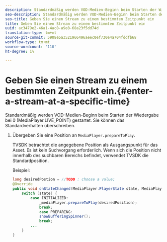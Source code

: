```yaml
---
description: Standardmäßig werden VOD-Medien-Beginn beim Starten der Wiedergabe bei 0 (MediaPlayer.LIVE_POINT) gestartet. Sie können das Standardverhalten überschreiben.
seo-description: Standardmäßig werden VOD-Medien-Beginn beim Starten der Wiedergabe bei 0 (MediaPlayer.LIVE_POINT) gestartet. Sie können das Standardverhalten überschreiben.
seo-title: Geben Sie einen Stream zu einem bestimmten Zeitpunkt ein
title: Geben Sie einen Stream zu einem bestimmten Zeitpunkt ein
uuid: ac3479e2-46a1-4ac8-a9e8-68a23f5dd74d
translation-type: tm+mt
source-git-commit: 5908e5a3521966496aeec0ef730e4a704fddfb68
workflow-type: tm+mt
source-wordcount: '110'
ht-degree: 1%

---
```



# Geben Sie einen Stream zu einem bestimmten Zeitpunkt ein.{#enter-a-stream-at-a-specific-time}

Standardmäßig werden VOD-Medien-Beginn beim Starten der Wiedergabe bei 0 (MediaPlayer.LIVE_POINT) gestartet. Sie können das Standardverhalten überschreiben.

1. Übergeben Sie eine Position an `MediaPlayer.prepareToPlay`.

   TVSDK betrachtet die angegebene Position als Ausgangspunkt für das Asset. Es ist kein Suchvorgang erforderlich. Wenn sich die Position nicht innerhalb des suchbaren Bereichs befindet, verwendet TVSDK die Standardposition.

   Beispiel:

   ```java
   long desiredPostion = //TODO : choose a value; 
   @Override 
   public void onStateChanged(MediaPlayer.PlayerState state, MediaPlayerNotification notification) { 
       switch (state) { 
           case INITIALIZED: 
               _mediaPlayer.prepareToPlay(desiredPosition); 
               break; 
               case PREPARING: 
               showBufferingSpinner(); 
               break; 
           ... 
       } 
   } 
   ```

